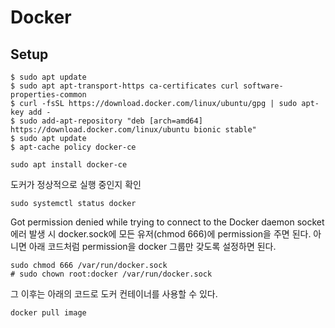 # Docker

## Setup

```shell
$ sudo apt update
$ sudo apt apt-transport-https ca-certificates curl software-properties-common
$ curl -fsSL https://download.docker.com/linux/ubuntu/gpg | sudo apt-key add -
$ sudo add-apt-repository "deb [arch=amd64] https://download.docker.com/linux/ubuntu bionic stable"
$ sudo apt update
$ apt-cache policy docker-ce
```

```shell
sudo apt install docker-ce
```

도커가 정상적으로 실행 중인지 확인
```shell
sudo systemctl status docker
```

Got permission denied while trying to connect to the Docker daemon socket 에러 발생 시 docker.sock에 모든 유저(chmod 666)에 permission을 주면 된다. 아니면 아래 코드처럼 permission을 docker 그룹만 갖도록 설정하면 된다. 
```shell
sudo chmod 666 /var/run/docker.sock
# sudo chown root:docker /var/run/docker.sock
```

그 이후는 아래의 코드로 도커 컨테이너를 사용할 수 있다.
```shell
docker pull image
```
